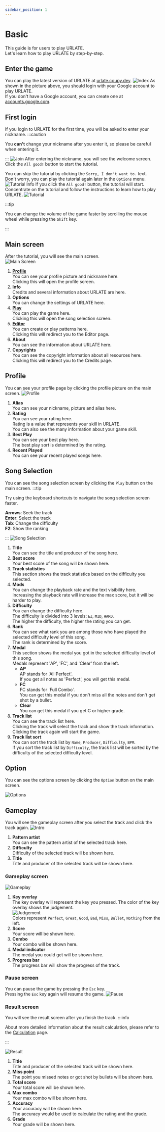 ```yaml
---
sidebar_position: 1
---
```


# Basic

This guide is for users to play URLATE.  
Let's learn how to play URLATE by step-by-step.

## Enter the game

You can play the latest version of URLATE at [urlate.coupy.dev](https://urlate.coupy.dev/).
![Index](/img/basic/index.webp)
As shown in the picture above, you should login with your Google account to play URLATE.  
If you don't have a Google account, you can create one at [accounts.google.com](https://accounts.google.com/).

## First login

If you login to URLATE for the first time, you will be asked to enter your nickname.
:::caution

You **can't** change your nickname after you enter it, so please be careful when entering it.

:::
![Join](/img/basic/join.webp)
After entering the nickname, you will see the welcome screen.  
Click the `All good!` button to start the tutorial.

You can skip the tutorial by clicking the `Sorry, I don't want to.` text.  
Don't worry, you can play the tutorial again later in the `Options` menu.
![Tutorial Info](/img/basic/tutorial.webp)
If you click the `All good!` button, the tutorial will start.  
Concentrate on the tutorial and follow the instructions to learn how to play URLATE.
![Tutorial](/img/basic/tutorial-ingame.webp)

:::tip

You can change the volume of the game faster by scrolling the mouse wheel while pressing the `Shift` key.

:::

## Main screen

After the tutorial, you will see the main screen.  
![Main Screen](/img/basic/main.webp)

1. **[Profile](#profile)**  
   You can see your profile picture and nickname here.  
   Clicking this will open the profile screen.
1. **Info**  
   Credits and several information about URLATE are here.
1. **Options**  
   You can change the settings of URLATE here.
1. **[Play](#song-selection)**  
   You can play the game here.  
   Clicking this will open the song selection screen.
1. **[Editor](./editor-guide)**  
   You can create or play patterns here.  
   Clicking this will redirect you to the Editor page.
1. **About**  
   You can see the information about URLATE here.
1. **Copyrights**  
   You can see the copyright information about all resources here.  
   Clicking this will redirect you to the Credits page.

## Profile

You can see your profile page by clicking the profile picture on the main screen.
![Profile](/img/basic/profile.webp)

1. **Alias**  
   You can see your nickname, picture and alias here.
1. **Rating**  
   You can see your rating here.  
   Rating is a value that represents your skill in URLATE.  
   You can also see the many information about your game skill.
1. **Best Play**  
   You can see your best play here.  
   The best play sort is determined by the rating.
1. **Recent Played**  
   You can see your recent played songs here.

## Song Selection

You can see the song selection screen by clicking the `Play` button on the main screen.
:::tip

Try using the keyboard shortcuts to navigate the song selection screen faster.

**Arrows**: Seek the track  
**Enter**: Select the track  
**Tab**: Change the difficulty  
**F2**: Show the ranking

:::
![Song Selection](/img/basic/select.webp)

1. **Title**  
   You can see the title and producer of the song here.
1. **Best score**  
   Your best score of the song will be shown here.
1. **Track statistics**  
   This section shows the track statistics based on the difficulty you selected.
1. **Mods**  
   You can change the playback rate and the text visibility here.  
   Increasing the playback rate will increase the max score, but it will be harder to play.
1. **Difficulty**  
   You can change the difficulty here.  
   The difficulty is divided into 3 levels: `EZ`, `MID`, `HARD`.  
   The higher the difficulty, the higher the rating you can get.
1. **Rank**  
   You can see what rank you are among those who have played the selected difficulty level of this song.  
   The rank is determined by the score.
1. **Medal**  
   This section shows the medal you got in the selected difficulty level of this song.  
   Medals represent 'AP', 'FC', and 'Clear' from the left.
   - **AP**  
     AP stands for 'All Perfect'.  
     If you get all notes as 'Perfect', you will get this medal.
   - **FC**  
     FC stands for 'Full Combo'.  
     You can get this medal if you don't miss all the notes and don't get shot by a bullet.
   - **Clear**  
     You can get this medal if you get C or higher grade.
1. **Track list**  
   You can see the track list here.  
   Clicking the track will select the track and show the track information.  
   Clicking the track again will start the game.
1. **Track list sort**  
   You can sort the track list by `Name`, `Producer`, `Difficulty`, `BPM`.  
   If you sort the track list by `Difficulty`, the track list will be sorted by the difficulty of the selected difficulty level.

## Option

You can see the options screen by clicking the `Option` button on the main screen.

![Options](/img/basic/option.webp)

## Gameplay

You will see the gameplay screen after you select the track and click the track again.
![Intro](/img/basic/intro.webp)

1. **Pattern artist**  
   You can see the pattern artist of the selected track here.
1. **Difficulty**  
   Difficulty of the selected track will be shown here.
1. **Title**  
   Title and producer of the selected track will be shown here.

### Gameplay screen

![Gameplay](/img/basic/ingame.webp)

1. **Key overlay**  
   The key overlay will represent the key you pressed.
   The color of the key overlay shows the judgement.  
   ![Judgement](/img/basic/key.webp)  
   Colors represent `Perfect`, `Great`, `Good`, `Bad`, `Miss`, `Bullet`, `Nothing` from the left.
2. **Score**  
   Your score will be shown here.
3. **Combo**  
   Your combo will be shown here.
4. **Medal indicator**  
   The medal you could get will be shown here.
5. **Progress bar**  
   The progress bar will show the progress of the track.

### Pause screen

You can pause the game by pressing the `Esc` key.  
Pressing the `Esc` key again will resume the game.
![Pause](/img/basic/pause.webp)

### Result screen

You will see the result screen after you finish the track.
:::info

About more detailed information about the result calculation, please refer to the [Calculation](./calculation) page.

:::

![Result](/img/basic/result.webp)

1. **Title**  
   Title and producer of the selected track will be shown here.
2. **Miss point**  
   The point you missed notes or got shot by bullets will be shown here.
3. **Total score**  
   Your total score will be shown here.
4. **Max combo**  
   Your max combo will be shown here.
5. **Accuracy**  
   Your accuracy will be shown here.  
   The accuracy would be used to calculate the rating and the grade.
6. **Grade**  
   Your grade will be shown here.
